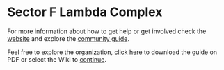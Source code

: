 # Sector F Lambda Complex
For more information about how to get help or get involved check the [website](https://nonsense.ws) and explore the [community guide](https://github.com/spacebeam/guide/wiki).

Feel free to explore the organization, [click here](https://github.com/spacebeam/guide/raw/master/guide.pdf) to download the guide on PDF or select the Wiki to [continue](https://github.com/spacebeam/research/wiki).
